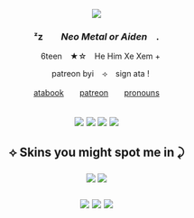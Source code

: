 <p align="center"> <img src="https://64.media.tumblr.com/f487ec53c0628df78d3eb73556b836df/d9bb51da9a094adf-6f/s540x810/120d4c37c0ecaf17fcdb9ca42f09538217939e38.jpg">
  
### <p align="center">  ᶻz ⠀⠀  *Neo Metal or Aiden*  ⠀.
<p align="center"> ⠀ 6teen   ⠀★☆   ⠀He Him Xe Xem +
<p align="center"> ⠀ patreon byi   ⠀⟢   ⠀sign ata !
<p align="center"> <a href="https://beetledtiger.atabook.org">atabook</a>　　<a href="https://www.patreon.com/beetledtiger/about">patreon</a>　　<a href="https://pronouns.cc/@beetledtiger">pronouns</a> <br>
<h2
<p align="center"> <img src= "https://64.media.tumblr.com/ac9577ddf2217b072734373ad4d1a7b7/870a71d5cc7f86e6-59/s100x200/cd66a1ebfd38b9d1e4e8884f666a020231f3f1f2.gifv"> <img src= "https://64.media.tumblr.com/6e03d4f5d6b7dc2cbbd9709bb8fd61f2/057a314a7298abea-75/s100x200/fe0d5481a8d6f8d9c133f287180be3d7e83b0b91.gifv">
<img src= "https://64.media.tumblr.com/ea4742848d7621568ac554aa64cce29d/34fec68c1dc64d07-5a/s100x200/efec9827decc222245a4b143f3e984834d33fddb.gifv"> <img src= "https://64.media.tumblr.com/54ebca3796d2db71d28624f52a96891d/9ff0c6c764276d0b-f5/s100x200/d49a69bf7a200bd7a0a6292480d1e852a7187056.gifv">
<h2
#### <p align="center"> ⟡ Skins you might spot me in ⤸ </p>
<p align="center"> <img src= "https://media.discordapp.net/attachments/1174341791630229516/1330652123993477253/pony-town-_-_go_sign_my_ata-trot-padded-4x.gif?ex=67920d9c&is=6790bc1c&hm=15fdd49acfaadfaa217cb57e6a6d7d145cde331bcda19116fe3582c9e50b03ec&=&width=260&height=305"> <img src= "https://64.media.tumblr.com/e68666c5bc20af788c35e8fa209fd420/3874b1d3a7a077a2-cd/s250x400/d07071a84a068920f171aca681dc6565340033a2.gifv"> 
  <p align="center"> <img src= "https://64.media.tumblr.com/4da27a89ee1d4d53ad3250cb24cb7893/3874b1d3a7a077a2-42/s250x400/7d5b90da53b5877f2b4e12616a5054805714751d.gifv"> <img src= "https://media.discordapp.net/attachments/1174341791630229516/1331716165969641534/pony-town-heh_go_watch_bna__sign_ata-silly-wink-padded-4x.gif?ex=6792a0d4&is=67914f54&hm=20834af41f2bc4b70a04d23186fe9a22a3ebf830c5f460d27e10e255676a80bc&=&width=230&height=275"> <img src= "https://media.discordapp.net/attachments/1174341791630229516/1331750585883426858/pony-town-_-_bm__StM_-_Purple_S_Glass-nod-with-closed-eyes-padded-4x.gif?ex=6792c0e2&is=67916f62&hm=bdea4669c2b1c41083de8b97e93640a6aba8677d0c7f086f848dcbf521913b5d&=&width=275&height=295">

